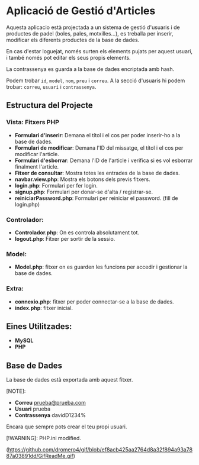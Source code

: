 # Aplicació de Gestió d'Articles

Aquesta aplicacio està projectada a un sistema de gestió d'usuaris i de productes de padel (boles, pales, motxilles...), es treballa per inserir, modificar els diferents 
productes de la base de dades.

En cas d'estar loguejat, només surten els elements pujats per aquest usuari, i també només pot editar els seus propis elements.

La contrassenya es guarda a la base de dades encriptada amb hash.

Podem trobar `id`, `model`, `nom`, `preu` i `correu`.
A la secció d'usuaris hi podem trobar: `correu`, `usuari` i `contrassenya`.

## Estructura del Projecte

### Vista: Fitxers PHP

- **Formulari d'inserir**: Demana el títol i el cos per poder inserir-ho a la base de dades.
- **Formulari de modificar**: Demana l'ID del missatge, el títol i el cos per modificar l'article.
- **Formulari d'esborrar**: Demana l'ID de l'article i verifica si es vol esborrar finalment l'article.
- **Fitxer de consultar**: Mostra totes les entrades de la base de dades.
- **navbar.view.php**: Mostra els botons dels previs fitxers.
- **login.php**: Formulari per fer login.
- **signup.php**: Formulari per donar-se d'alta / registrar-se.
- **reiniciarPassword.php**: Formulari per reiniciar el password. (fill de login.php)

### Controlador: 
 - **Controlador.php**: On es controla absolutament tot.
 - **logout.php**: Fitxer per sortir de la sessio.
   
### Model:
- **Model.php**: fitxer on es guarden les funcions per accedir i gestionar la base de dades.

### Extra: 
- **connexio.php**: fitxer per poder connectar-se a la base de dades.
- **index.php**: fitxer inicial.
## Eines Utilitzades:
- **MySQL**
- **PHP**

## Base de Dades

La base de dades està exportada amb aquest fitxer.

[NOTE]:
- **Correu** prueba@prueba.com
- **Usuari** prueba
- **Contrassenya** davidD1234%

Encara que sempre pots crear el teu propi usuari.


[!WARNING]:
PHP.ini modified.

(https://github.com/dromero4/gif/blob/ef8acb425aa2764d8a32f894a93a7887a03891dd/GifReadMe.gif)

